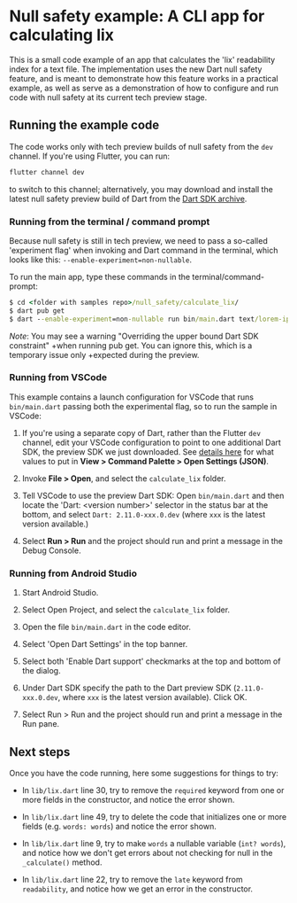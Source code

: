 # Null safety example: A CLI app for calculating lix

This is a small code example of an app that calculates the 'lix' readability
index for a text file. The implementation uses the new Dart null safety feature,
and is meant to demonstrate how this feature works in a practical example,
as well as serve as a demonstration of how to configure and run code with null
safety at its current tech preview stage.

## Running the example code

The code works only with tech preview builds of null safety from the `dev`
channel. If you're using Flutter, you can run:

```cmd
flutter channel dev
```

to switch to this channel; alternatively, you may download and install the
latest null safety preview build of Dart from the [Dart SDK
archive](https://dart.dev/tools/sdk/archive#dev-channel).

### Running from the terminal / command prompt

Because null safety is still in tech preview, we need to pass a so-called
'experiment flag' when invoking and Dart command in the terminal, which looks
like this: `--enable-experiment=non-nullable`.

To run the main app, type these commands in the terminal/command-prompt:

```cmd
$ cd <folder with samples repo>/null_safety/calculate_lix/
$ dart pub get
$ dart --enable-experiment=non-nullable run bin/main.dart text/lorem-ipsum.txt
```

*Note*: You may see a warning "Overriding the upper bound Dart SDK constraint"
+when running pub get. You can ignore this, which is a temporary issue only
+expected during the preview.

### Running from VSCode

This example contains a launch configuration for VSCode that runs
`bin/main.dart` passing both the experimental flag, so to run the sample in
VSCode:

  1. If you're using a separate copy of Dart, rather than the Flutter `dev`
     channel, edit your VSCode configuration to point to one additional Dart
     SDK, the preview SDK we just downloaded. See [details
     here](https://dartcode.org/docs/quickly-switching-between-sdk-versions/)
     for what values to put in **View > Command Palette > Open Settings
     (JSON)**.

  1. Invoke **File > Open**, and select the `calculate_lix` folder.

  1. Tell VSCode to use the preview Dart SDK: Open `bin/main.dart` and then
     locate the 'Dart: \<version number\>' selector in the status bar at the
     bottom, and select `Dart: 2.11.0-xxx.0.dev` (where `xxx` is the latest
     version available.)

  1. Select **Run > Run** and the project should run and print a message in the Debug
     Console.


### Running from Android Studio

  1. Start Android Studio.

  1. Select Open Project, and select the `calculate_lix` folder.

  1. Open the file `bin/main.dart` in the code editor.

  1. Select 'Open Dart Settings' in the top banner.

  1. Select both 'Enable Dart support' checkmarks at the top and bottom of the dialog.
  
  1. Under Dart SDK specify the path to the Dart preview SDK
     (`2.11.0-xxx.0.dev`, where `xxx` is the latest version available). Click
     OK.

  1. Select Run > Run and the project should run and print a message in the Run
     pane.

## Next steps

Once you have the code running, here some suggestions for things to try:

* In `lib/lix.dart` line 30, try to remove the `required` keyword from one or
  more fields in the constructor, and notice the error shown.

* In `lib/lix.dart` line 49, try to delete the code that initializes one or more
  fields (e.g. `words: words`) and notice the error shown.

* In `lib/lix.dart` line 9, try to make `words` a nullable variable (`int?
  words`), and notice how we don't get errors about not checking for null in
  the `_calculate()` method.

* In `lib/lix.dart` line 22, try to remove the `late` keyword from
  `readability`, and notice how we get an error in the constructor.
